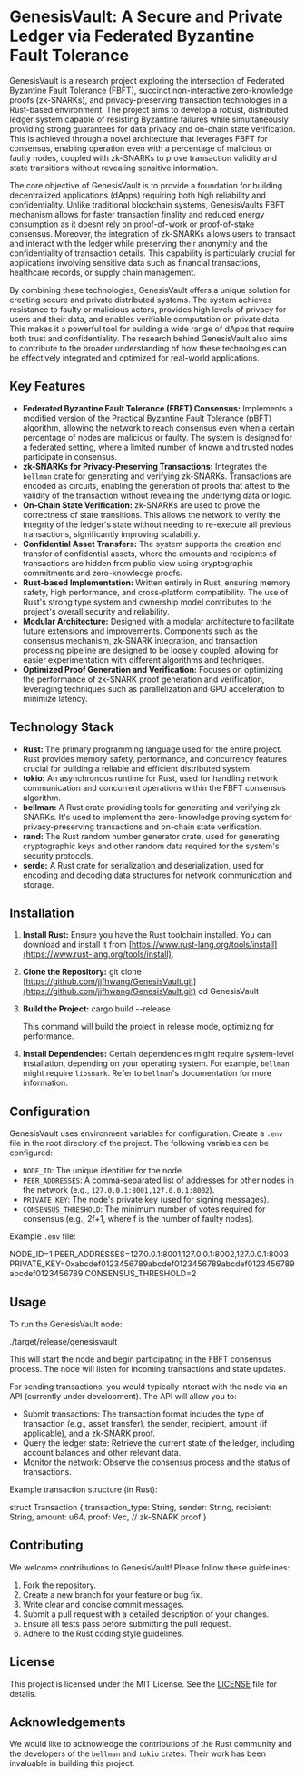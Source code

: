 # GenesisVault: A Secure and Private Ledger via Federated Byzantine Fault Tolerance

GenesisVault is a research project exploring the intersection of Federated Byzantine Fault Tolerance (FBFT), succinct non-interactive zero-knowledge proofs (zk-SNARKs), and privacy-preserving transaction technologies in a Rust-based environment. The project aims to develop a robust, distributed ledger system capable of resisting Byzantine failures while simultaneously providing strong guarantees for data privacy and on-chain state verification. This is achieved through a novel architecture that leverages FBFT for consensus, enabling operation even with a percentage of malicious or faulty nodes, coupled with zk-SNARKs to prove transaction validity and state transitions without revealing sensitive information.

The core objective of GenesisVault is to provide a foundation for building decentralized applications (dApps) requiring both high reliability and confidentiality. Unlike traditional blockchain systems, GenesisVaults FBFT mechanism allows for faster transaction finality and reduced energy consumption as it doesnt rely on proof-of-work or proof-of-stake consensus. Moreover, the integration of zk-SNARKs allows users to transact and interact with the ledger while preserving their anonymity and the confidentiality of transaction details. This capability is particularly crucial for applications involving sensitive data such as financial transactions, healthcare records, or supply chain management.

By combining these technologies, GenesisVault offers a unique solution for creating secure and private distributed systems. The system achieves resistance to faulty or malicious actors, provides high levels of privacy for users and their data, and enables verifiable computation on private data. This makes it a powerful tool for building a wide range of dApps that require both trust and confidentiality. The research behind GenesisVault also aims to contribute to the broader understanding of how these technologies can be effectively integrated and optimized for real-world applications.

## Key Features

*   **Federated Byzantine Fault Tolerance (FBFT) Consensus:** Implements a modified version of the Practical Byzantine Fault Tolerance (pBFT) algorithm, allowing the network to reach consensus even when a certain percentage of nodes are malicious or faulty. The system is designed for a federated setting, where a limited number of known and trusted nodes participate in consensus.
*   **zk-SNARKs for Privacy-Preserving Transactions:** Integrates the `bellman` crate for generating and verifying zk-SNARKs. Transactions are encoded as circuits, enabling the generation of proofs that attest to the validity of the transaction without revealing the underlying data or logic.
*   **On-Chain State Verification:** zk-SNARKs are used to prove the correctness of state transitions. This allows the network to verify the integrity of the ledger's state without needing to re-execute all previous transactions, significantly improving scalability.
*   **Confidential Asset Transfers:** The system supports the creation and transfer of confidential assets, where the amounts and recipients of transactions are hidden from public view using cryptographic commitments and zero-knowledge proofs.
*   **Rust-based Implementation:** Written entirely in Rust, ensuring memory safety, high performance, and cross-platform compatibility. The use of Rust's strong type system and ownership model contributes to the project's overall security and reliability.
*   **Modular Architecture:** Designed with a modular architecture to facilitate future extensions and improvements. Components such as the consensus mechanism, zk-SNARK integration, and transaction processing pipeline are designed to be loosely coupled, allowing for easier experimentation with different algorithms and techniques.
*   **Optimized Proof Generation and Verification:** Focuses on optimizing the performance of zk-SNARK proof generation and verification, leveraging techniques such as parallelization and GPU acceleration to minimize latency.

## Technology Stack

*   **Rust:** The primary programming language used for the entire project. Rust provides memory safety, performance, and concurrency features crucial for building a reliable and efficient distributed system.
*   **tokio:** An asynchronous runtime for Rust, used for handling network communication and concurrent operations within the FBFT consensus algorithm.
*   **bellman:** A Rust crate providing tools for generating and verifying zk-SNARKs. It's used to implement the zero-knowledge proving system for privacy-preserving transactions and on-chain state verification.
*   **rand:** The Rust random number generator crate, used for generating cryptographic keys and other random data required for the system's security protocols.
*   **serde:** A Rust crate for serialization and deserialization, used for encoding and decoding data structures for network communication and storage.

## Installation

1.  **Install Rust:** Ensure you have the Rust toolchain installed. You can download and install it from [https://www.rust-lang.org/tools/install](https://www.rust-lang.org/tools/install).

2.  **Clone the Repository:**
    git clone [https://github.com/jjfhwang/GenesisVault.git](https://github.com/jjfhwang/GenesisVault.git)
    cd GenesisVault

3.  **Build the Project:**
    cargo build --release

    This command will build the project in release mode, optimizing for performance.

4.  **Install Dependencies:** Certain dependencies might require system-level installation, depending on your operating system. For example, `bellman` might require `libsnark`. Refer to `bellman`'s documentation for more information.

## Configuration

GenesisVault uses environment variables for configuration. Create a `.env` file in the root directory of the project. The following variables can be configured:

*   `NODE_ID`: The unique identifier for the node.
*   `PEER_ADDRESSES`: A comma-separated list of addresses for other nodes in the network (e.g., `127.0.0.1:8001,127.0.0.1:8002`).
*   `PRIVATE_KEY`: The node's private key (used for signing messages).
*   `CONSENSUS_THRESHOLD`: The minimum number of votes required for consensus (e.g., 2f+1, where f is the number of faulty nodes).

Example `.env` file:

NODE_ID=1
PEER_ADDRESSES=127.0.0.1:8001,127.0.0.1:8002,127.0.0.1:8003
PRIVATE_KEY=0xabcdef0123456789abcdef0123456789abcdef0123456789abcdef0123456789
CONSENSUS_THRESHOLD=2

## Usage

To run the GenesisVault node:

./target/release/genesisvault

This will start the node and begin participating in the FBFT consensus process. The node will listen for incoming transactions and state updates.

For sending transactions, you would typically interact with the node via an API (currently under development). The API will allow you to:

*   Submit transactions: The transaction format includes the type of transaction (e.g., asset transfer), the sender, recipient, amount (if applicable), and a zk-SNARK proof.
*   Query the ledger state: Retrieve the current state of the ledger, including account balances and other relevant data.
*   Monitor the network: Observe the consensus process and the status of transactions.

Example transaction structure (in Rust):

struct Transaction {
    transaction_type: String,
    sender: String,
    recipient: String,
    amount: u64,
    proof: Vec<u8>, // zk-SNARK proof
}

## Contributing

We welcome contributions to GenesisVault! Please follow these guidelines:

1.  Fork the repository.
2.  Create a new branch for your feature or bug fix.
3.  Write clear and concise commit messages.
4.  Submit a pull request with a detailed description of your changes.
5.  Ensure all tests pass before submitting the pull request.
6.  Adhere to the Rust coding style guidelines.

## License

This project is licensed under the MIT License. See the [LICENSE](https://github.com/jjfhwang/GenesisVault/blob/main/LICENSE) file for details.

## Acknowledgements

We would like to acknowledge the contributions of the Rust community and the developers of the `bellman` and `tokio` crates. Their work has been invaluable in building this project.